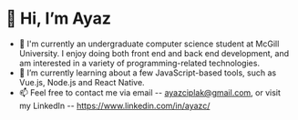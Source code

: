 # 👋 Hi, I’m Ayaz
- 👀 I'm currently an undergraduate computer science student at McGill University. I enjoy doing both front end and back end development, and am interested in a variety of programming-related technologies. 
- 🌱 I’m currently learning about a few JavaScript-based tools, such as Vue.js, Node.js and React Native.  
- 📫 Feel free to contact me via email -- ayazciplak@gmail.com, or visit my LinkedIn -- https://www.linkedin.com/in/ayazc/

<!---
AyazCiplak/AyazCiplak is a ✨ special ✨ repository because its `README.md` (this file) appears on your GitHub profile.
You can click the Preview link to take a look at your changes.
--->
